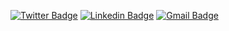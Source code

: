 [![Twitter Badge](https://img.shields.io/badge/-Erasmo_Neto-1ca0f1?style=for-the-badge&logo=twitter&logoColor=white&link=https://twitter.com/erasmo_aln)](https://twitter.com/erasmo_aln) 
[![Linkedin Badge](https://img.shields.io/badge/-Erasmo_Neto-blue?style=for-the-badge&logo=Linkedin&logoColor=white&link=https://www.linkedin.com/in/erasmoneto/)](https://www.linkedin.com/in/erasmoneto/)
[![Gmail Badge](https://img.shields.io/badge/-erasmo.aln@gmail.com-c14438?style=for-the-badge&logo=Gmail&logoColor=white&link=mailto:erasmo.aln@gmail.com)](mailto:erasmo.aln@gmail.com)







<!--
**erasmo-aln/erasmo-aln** is a ✨ _special_ ✨ repository because its `README.md` (this file) appears on your GitHub profile.
flat-square
Here are some ideas to get you started:

- 🔭 I’m currently working on ...
- 🌱 I’m currently learning ...
- 👯 I’m looking to collaborate on ...
- 🤔 I’m looking for help with ...
- 💬 Ask me about ...
- 📫 How to reach me: ...
- 😄 Pronouns: ...
- ⚡ Fun fact: ...
-->
